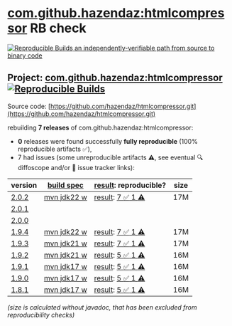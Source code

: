 [com.github.hazendaz:htmlcompressor](https://central.sonatype.com/artifact/com.github.hazendaz/htmlcompressor/versions) RB check
=======

[![Reproducible Builds](https://reproducible-builds.org/images/logos/rb.svg) an independently-verifiable path from source to binary code](https://reproducible-builds.org/)

## Project: [com.github.hazendaz:htmlcompressor](https://central.sonatype.com/artifact/com.github.hazendaz/htmlcompressor/versions) [![Reproducible Builds](https://img.shields.io/endpoint?url=https://raw.githubusercontent.com/jvm-repo-rebuild/reproducible-central/master/content/com/github/hazendaz/htmlcompressor/badge.json)](https://github.com/jvm-repo-rebuild/reproducible-central/blob/master/content/com/github/hazendaz/htmlcompressor/README.md)

Source code: [https://github.com/hazendaz/htmlcompressor.git](https://github.com/hazendaz/htmlcompressor.git)

rebuilding **7 releases** of com.github.hazendaz:htmlcompressor:
- **0** releases were found successfully **fully reproducible** (100% reproducible artifacts :white_check_mark:),
- 7 had issues (some unreproducible artifacts :warning:, see eventual :mag: diffoscope and/or :memo: issue tracker links):

| version | [build spec](/BUILDSPEC.md) | [result](https://reproducible-builds.org/docs/jvm/): reproducible? | size |
| -- | --------- | ------ | -- |
| [2.0.2](https://central.sonatype.com/artifact/com.github.hazendaz/htmlcompressor/2.0.2/pom) | [mvn jdk22 w](htmlcompressor-2.0.2.buildspec) | [result](htmlcompressor-2.0.2.buildinfo): [7 :white_check_mark:  1 :warning:](htmlcompressor-2.0.2.buildcompare) | 17M |
| [2.0.1](https://central.sonatype.com/artifact/com.github.hazendaz/htmlcompressor/2.0.1/pom) | | | |
| [2.0.0](https://central.sonatype.com/artifact/com.github.hazendaz/htmlcompressor/2.0.0/pom) | | | |
| [1.9.4](https://central.sonatype.com/artifact/com.github.hazendaz/htmlcompressor/1.9.4/pom) | [mvn jdk22 w](htmlcompressor-1.9.4.buildspec) | [result](htmlcompressor-1.9.4.buildinfo): [7 :white_check_mark:  1 :warning:](htmlcompressor-1.9.4.buildcompare) | 17M |
| [1.9.3](https://central.sonatype.com/artifact/com.github.hazendaz/htmlcompressor/1.9.3/pom) | [mvn jdk21 w](htmlcompressor-1.9.3.buildspec) | [result](htmlcompressor-1.9.3.buildinfo): [7 :white_check_mark:  1 :warning:](htmlcompressor-1.9.3.buildcompare) | 17M |
| [1.9.2](https://central.sonatype.com/artifact/com.github.hazendaz/htmlcompressor/1.9.2/pom) | [mvn jdk21 w](htmlcompressor-1.9.2.buildspec) | [result](htmlcompressor-1.9.2.buildinfo): [5 :white_check_mark:  1 :warning:](htmlcompressor-1.9.2.buildcompare) | 16M |
| [1.9.1](https://central.sonatype.com/artifact/com.github.hazendaz/htmlcompressor/1.9.1/pom) | [mvn jdk17 w](htmlcompressor-1.9.1.buildspec) | [result](htmlcompressor-1.9.1.buildinfo): [5 :white_check_mark:  1 :warning:](htmlcompressor-1.9.1.buildcompare) | 16M |
| [1.9.0](https://central.sonatype.com/artifact/com.github.hazendaz/htmlcompressor/1.9.0/pom) | [mvn jdk17 w](htmlcompressor-1.9.0.buildspec) | [result](htmlcompressor-1.9.0.buildinfo): [5 :white_check_mark:  1 :warning:](htmlcompressor-1.9.0.buildcompare) | 16M |
| [1.8.1](https://central.sonatype.com/artifact/com.github.hazendaz/htmlcompressor/1.8.1/pom) | [mvn jdk17 w](htmlcompressor-1.8.1.buildspec) | [result](htmlcompressor-1.8.1.buildinfo): [5 :white_check_mark:  1 :warning:](htmlcompressor-1.8.1.buildcompare) | 16M |

<i>(size is calculated without javadoc, that has been excluded from reproducibility checks)</i>
